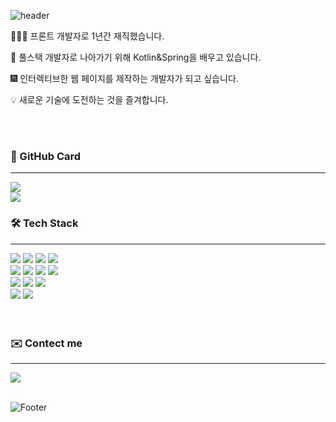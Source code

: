 ![header](https://capsule-render.vercel.app/api?type=waving&color=timeGradient&height=250&section=header&text=Welcome%20JunngWoo's%20GitHub&fontSize=40)
<br>
<p>👨🏻‍💻 프론트 개발자로 1년간 재직했습니다.</p>
<p>📝 풀스택 개발자로 나아가기 위해 Kotlin&Spring을 배우고 있습니다.</p>
<p>🎆 인터렉티브한 웹 페이지를 제작하는 개발자가 되고 싶습니다.</p>
<p>💡  새로운 기술에 도전하는 것을 즐겨합니다.</p>
<br>
<br>
<div>
      <h3>📔 GitHub Card</h3>
</div>
<hr/>
<img src="https://github-readme-stats.vercel.app/api/top-langs/?username=wldnr1208&layout=compact&theme=radical"
<br>
<br>
<img src="https://github-readme-stats.vercel.app/api?username=wldnr1208&show_icons=true&theme=dracula">
<div>
      <h3>🛠 Tech Stack </h3>
</div>
<hr/>
<div>      
 <img src="https://img.shields.io/badge/react-61DAFB?style=for-the-badge&logo=react&logoColor=black">
 <img src="https://img.shields.io/badge/typescript-3178C6?style=for-the-badge&logo=typescript&logoColor=black"> 
 <img src="https://img.shields.io/badge/nextdotjs-000000?style=for-the-badge&logo=nextdotjs&logoColor=white">
 <img src="https://img.shields.io/badge/redux-764ABC?style=for-the-badge&logo=redux&logoColor=white">
 <br/>
 <img src="https://img.shields.io/badge/axios-F36633?style=for-the-badge&logo=axios&logoColor=white"> 
 <img src="https://img.shields.io/badge/yarn-FFB3C7?style=for-the-badge&logo=yarn&logoColor=white">
 <img src="https://img.shields.io/badge/reactrouter-CA4245?style=for-the-badge&logo=reactrouter&logoColor=white">
 <img src="https://img.shields.io/badge/dotenv-ECD53F?style=for-the-badge&logo=dotenv&logoColor=white">
 <br/>
 <img src="https://img.shields.io/badge/babel-F9DC3E?style=for-the-badge&logo=babel&logoColor=white">
 <img src="https://img.shields.io/badge/tailwindcss-06B6D4?style=for-the-badge&logo=tailwindcss&logoColor=white">
 <img src="https://img.shields.io/badge/styledcomponents-DB7093?style=for-the-badge&logo=styledcomponents&logoColor=white">
 <br/>
 <img src="https://img.shields.io/badge/JAVA-007396?style=for-the-badge&logo=java&logoColor=white">    
 <img src="https://img.shields.io/badge/Spring-6DB33F?style=for-the-badge&logo=vercel&logoColor=white">
</div>

<br>
<br>
<div>
      <h3>✉️ Contect me </h3>
</div>
<hr/>
 <img src = https://img.shields.io/badge/Gmail-d14836?style=flat-square&logo=Gmail&logoColor=white&link=mailto:jw1208159@gmail.com (mailto:wldnr1208159@gmail.com)>
<br>
<br>

![Footer](https://capsule-render.vercel.app/api?type=waving&color=timeGradient&height=150&section=footer)
